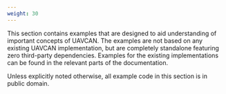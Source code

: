 ```yaml
---
weight: 30
---
```


This section contains examples that are designed to aid understanding of important concepts of UAVCAN.
The examples are not based on any existing UAVCAN implementation, but are completely standalone featuring
zero third-party dependencies.
Examples for the existing implementations can be found in the relevant parts of the documentation.

Unless explicitly noted otherwise, all example code in this section is in public domain.
